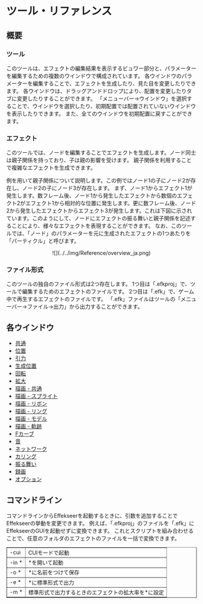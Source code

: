 ﻿# ツール・リファレンス

## 概要

### ツール

このツールは、エフェクトの編集結果を表示するビュワー部分と、パラメーターを編集するための複数のウインドウで構成されています。 各ウインドウのパラメーターを編集することで、エフェクトを生成したり、見た目を変更したりできます。 各ウインドウは、ドラッグアンドドロップにより、配置を変更したりタブに変更したりすることができます。 「メニューバー->ウインドウ」を選択することで、ウインドウを選択したり、初期配置では配置されていないウインドウを表示したりできます。 また、全てのウインドウを初期配置に戻すことができます。

### エフェクト

このツールでは、ノードを編集することでエフェクトを生成します。ノード同士は親子関係を持っており、子は親の影響を受けます。 親子関係を利用することで複雑なエフェクトを生成できます。

例を用いて親子関係について説明します。この例ではノード1の子にノード2が存在し、ノード2の子にノード3が存在します。 まず、ノード1からエフェクト1が発生します。数フレーム後、ノード1から発生したエフェクトから数個のエフェクト2がエフェクト1から相対的な位置に発生します。更に数フレーム後、ノード2から発生したエフェクトからエフェクト3が発生します。これは下図に示されています。このようにして、ノードにエフェクトの振る舞いと親子関係を記述することにより、様々なエフェクトを表現することができます。 なお、このツールでは、「ノード」のパラメーターを元に生成されたエフェクトの1つあたりを「パーティクル」と呼びます。

<div align="center">![](../../img/Reference/overview_ja.png)</div>

### ファイル形式

このツールの独自のファイル形式は2つ存在します。 1つ目は「.efkproj」で、ツールで編集するためのエフェクトのファイルです。 2つ目は「.efk」で、ゲーム中で再生するエフェクトのファイルです。 「.efk」ファイルはツールの「メニューバー->ファイル->出力」から出力することができます。

## 各ウインドウ

*   [共通](common.html)
*   [位置](location.html)
*   [引力](locationAbs.html)
*   [生成位置](locationGene.html)
*   [回転](rotation.html)
*   [拡大](scale.html)
*   [描画 - 共通](rendererCommon.html)
*   [描画 - スプライト](rendererSprite.html)
*   [描画 - リボン](rendererRibbon.html)
*   [描画 - リング](rendererRing.html)
*   [描画 - モデル](rendererModel.html)
*   [描画 - 軌跡](rendererTrack.html)
*   [Fカーブ](fcurve.html)
*   [音](sound.html)
*   [ネットワーク](network.html)
*   [カリング](culling.html)
*   [振る舞い](behavior.html)
*   [録画](record.html)
*   [オプション](options.html)

## コマンドライン

コマンドラインからEffekseerを起動するときに、引数を追加することでEffekseerの挙動を変更できます。 例えば、「.efkproj」のファイルを「.efk」にEffekseerのGUIを起動せずに変換できます。 これとスクリプトを組み合わせることで、任意のフォルダのエフェクトのファイルを一括で変換できます。

<table border="1">

<tbody>

<tr>

<td nowrap="">-cui</td>

<td>CUIモードで起動</td>

</tr>

<tr>

<td nowrap="">-in *</td>

<td>*を開いて起動</td>

</tr>

<tr>

<td nowrap="">-o *</td>

<td>*に名前をつけて保存</td>

</tr>

<tr>

<td nowrap="">-e *</td>

<td>*に標準形式で出力</td>

</tr>

<tr>

<td nowrap="">-m *</td>

<td>標準形式で出力するときのエフェクトの拡大率を*に設定</td>

</tr>

</tbody>

</table>

